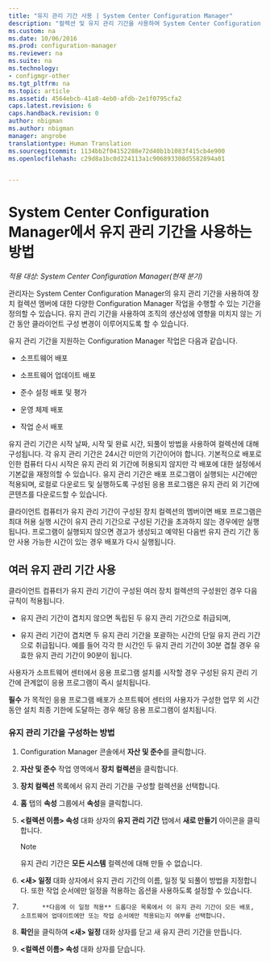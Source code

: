 ```yaml
---
title: "유지 관리 기간 사용 | System Center Configuration Manager"
description: "컬렉션 및 유지 관리 기간을 사용하여 System Center Configuration Manager에서 클라이언트를 효과적으로 관리할 수 있습니다."
ms.custom: na
ms.date: 10/06/2016
ms.prod: configuration-manager
ms.reviewer: na
ms.suite: na
ms.technology:
- configmgr-other
ms.tgt_pltfrm: na
ms.topic: article
ms.assetid: 4564ebcb-41a8-4eb0-afdb-2e1f0795cfa2
caps.latest.revision: 6
caps.handback.revision: 0
author: nbigman
ms.author: nbigman
manager: angrobe
translationtype: Human Translation
ms.sourcegitcommit: 1134bb2f04152288e72d40b1b1083f415cb4e900
ms.openlocfilehash: c29d8a1bc0d224113a1c906893308d5582894a01


---
```

# <a name="how-to-use-maintenance-windows-in-system-center-configuration-manager"></a>System Center Configuration Manager에서 유지 관리 기간을 사용하는 방법

*적용 대상: System Center Configuration Manager(현재 분기)*

관리자는 System Center Configuration Manager의 유지 관리 기간을 사용하여 장치 컬렉션 멤버에 대한 다양한 Configuration Manager 작업을 수행할 수 있는 기간을 정의할 수 있습니다. 유지 관리 기간을 사용하여 조직의 생산성에 영향을 미치지 않는 기간 동안 클라이언트 구성 변경이 이루어지도록 할 수 있습니다.  

 유지 관리 기간을 지원하는 Configuration Manager 작업은 다음과 같습니다.  

-   소프트웨어 배포  

-   소프트웨어 업데이트 배포  

-   준수 설정 배포 및 평가  

-   운영 체제 배포  

-   작업 순서 배포  

 유지 관리 기간은 시작 날짜, 시작 및 완료 시간, 되풀이 방법을 사용하여 컬렉션에 대해 구성됩니다. 각 유지 관리 기간은 24시간 미만의 기간이어야 합니다. 기본적으로 배포로 인한 컴퓨터 다시 시작은 유지 관리 외 기간에 허용되지 않지만 각 배포에 대한 설정에서 기본값을 재정의할 수 있습니다. 유지 관리 기간은 배포 프로그램이 실행되는 시간에만 적용되며, 로컬로 다운로드 및 실행하도록 구성된 응용 프로그램은 유지 관리 외 기간에 콘텐츠를 다운로드할 수 있습니다.  

 클라이언트 컴퓨터가 유지 관리 기간이 구성된 장치 컬렉션의 멤버이면 배포 프로그램은 최대 허용 실행 시간이 유지 관리 기간으로 구성된 기간을 초과하지 않는 경우에만 실행됩니다. 프로그램이 실행되지 않으면 경고가 생성되고 예약된 다음번 유지 관리 기간 동안 사용 가능한 시간이 있는 경우 배포가 다시 실행됩니다.  

## <a name="using-multiple-maintenance-windows"></a>여러 유지 관리 기간 사용  
 클라이언트 컴퓨터가 유지 관리 기간이 구성된 여러 장치 컬렉션의 구성원인 경우 다음 규칙이 적용됩니다.  

-   유지 관리 기간이 겹치지 않으면 독립된 두 유지 관리 기간으로 취급되며,  

-   유지 관리 기간이 겹치면 두 유지 관리 기간을 포괄하는 시간의 단일 유지 관리 기간으로 취급됩니다. 예를 들어 각각 한 시간인 두 유지 관리 기간이 30분 겹칠 경우 유효한 유지 관리 기간이 90분이 됩니다.  

 사용자가 소프트웨어 센터에서 응용 프로그램 설치를 시작할 경우 구성된 유지 관리 기간에 관계없이 응용 프로그램이 즉시 설치됩니다.  

 **필수** 가 목적인 응용 프로그램 배포가 소프트웨어 센터의 사용자가 구성한 업무 외 시간 동안 설치 최종 기한에 도달하는 경우 해당 응용 프로그램이 설치됩니다.  

### <a name="how-to-configure-maintenance-windows"></a>유지 관리 기간을 구성하는 방법  

1.  Configuration Manager 콘솔에서 **자산 및 준수**를 클릭합니다.  

2.  **자산 및 준수** 작업 영역에서 **장치 컬렉션**을 클릭합니다.  

3.  **장치 컬렉션** 목록에서 유지 관리 기간을 구성할 컬렉션을 선택합니다.  

4.  **홈** 탭의 **속성** 그룹에서 **속성**을 클릭합니다.  

5.  **&lt;컬렉션 이름\> 속성** 대화 상자의 **유지 관리 기간** 탭에서 **새로 만들기** 아이콘을 클릭합니다.  

    > [!NOTE]  
    >  유지 관리 기간은 **모든 시스템** 컬렉션에 대해 만들 수 없습니다.  

6.  **&lt;새\> 일정** 대화 상자에서 유지 관리 기간의 이름, 일정 및 되풀이 방법을 지정합니다. 또한 작업 순서에만 일정을 적용하는 옵션을 사용하도록 설정할 수 있습니다.  

7.  
             **다음에 이 일정 적용** 드롭다운 목록에서 이 유지 관리 기간이 모든 배포, 소프트웨어 업데이트에만 또는 작업 순서에만 적용되는지 여부를 선택합니다.  

8.  **확인**을 클릭하여 **&lt;새\> 일정** 대화 상자를 닫고 새 유지 관리 기간을 만듭니다.  

9. **&lt;컬렉션 이름\> 속성** 대화 상자를 닫습니다.  



<!--HONumber=Nov16_HO1-->


